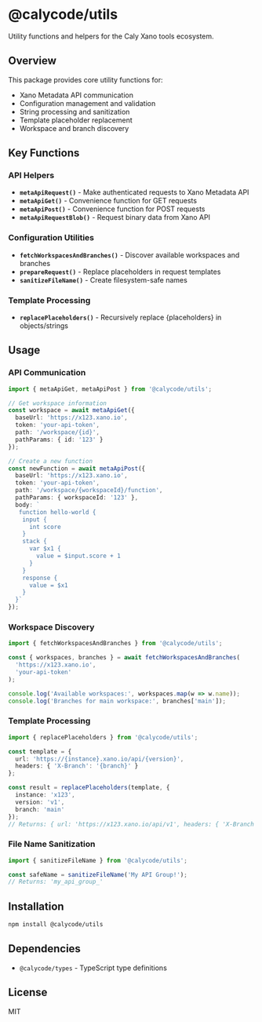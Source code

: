 # @calycode/utils

Utility functions and helpers for the Caly Xano tools ecosystem.

## Overview

This package provides core utility functions for:
- Xano Metadata API communication
- Configuration management and validation
- String processing and sanitization
- Template placeholder replacement
- Workspace and branch discovery

## Key Functions

### API Helpers

- **`metaApiRequest()`** - Make authenticated requests to Xano Metadata API
- **`metaApiGet()`** - Convenience function for GET requests
- **`metaApiPost()`** - Convenience function for POST requests
- **`metaApiRequestBlob()`** - Request binary data from Xano API

### Configuration Utilities

- **`fetchWorkspacesAndBranches()`** - Discover available workspaces and branches
- **`prepareRequest()`** - Replace placeholders in request templates
- **`sanitizeFileName()`** - Create filesystem-safe names

### Template Processing

- **`replacePlaceholders()`** - Recursively replace {placeholders} in objects/strings

## Usage

### API Communication

```typescript
import { metaApiGet, metaApiPost } from '@calycode/utils';

// Get workspace information
const workspace = await metaApiGet({
  baseUrl: 'https://x123.xano.io',
  token: 'your-api-token',
  path: '/workspace/{id}',
  pathParams: { id: '123' }
});

// Create a new function
const newFunction = await metaApiPost({
  baseUrl: 'https://x123.xano.io',
  token: 'your-api-token',
  path: '/workspace/{workspaceId}/function',
  pathParams: { workspaceId: '123' },
  body: `
   function hello-world {
    input {
      int score
    }
    stack {
      var $x1 {
        value = $input.score + 1
      }
    }
    response {
      value = $x1
    }
  }`
});
```

### Workspace Discovery

```typescript
import { fetchWorkspacesAndBranches } from '@calycode/utils';

const { workspaces, branches } = await fetchWorkspacesAndBranches(
  'https://x123.xano.io',
  'your-api-token'
);

console.log('Available workspaces:', workspaces.map(w => w.name));
console.log('Branches for main workspace:', branches['main']);
```

### Template Processing

```typescript
import { replacePlaceholders } from '@calycode/utils';

const template = {
  url: 'https://{instance}.xano.io/api/{version}',
  headers: { 'X-Branch': '{branch}' }
};

const result = replacePlaceholders(template, {
  instance: 'x123',
  version: 'v1',
  branch: 'main'
});
// Returns: { url: 'https://x123.xano.io/api/v1', headers: { 'X-Branch': 'main' } }
```

### File Name Sanitization

```typescript
import { sanitizeFileName } from '@calycode/utils';

const safeName = sanitizeFileName('My API Group!');
// Returns: 'my_api_group_'
```

## Installation

```bash
npm install @calycode/utils
```

## Dependencies

- `@calycode/types` - TypeScript type definitions

## License

MIT
